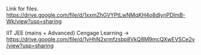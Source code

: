 Link for files.
  https://drive.google.com/file/d/1xxmZhGVYPtLwNMqKH4o8dIynPDlmB-Wk/view?usp=sharing
  
   IIT JEE (mains + Advanced) Cengage Learning -> https://drive.google.com/file/d/1yHhN2xrmfzsbp8VkQ8M9mcQXwEVSCe2v/view?usp=sharing
